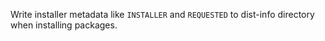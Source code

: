 Write installer metadata like `INSTALLER` and `REQUESTED` to dist-info directory when installing packages.
